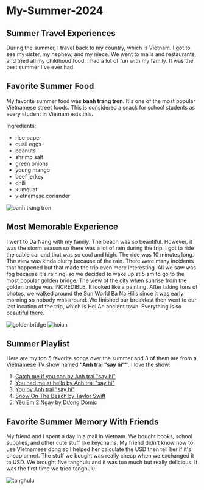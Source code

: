 # My-Summer-2024

## Summer Travel Experiences
During the summer, I travel back to my country, which is Vietnam. I got to see my sister, my nephew, and my niece. We went to malls and restaurants, and tried all my childhood food. I had a lot of fun with my family. It was the best summer I've ever had.

## Favorite Summer Food
My favorite summer food was **banh trang tron**. It's one of the most popular Vietnamese street foods. This is considered a snack for school students as every student in Vietnam eats this. 

Ingredients:
- rice paper
- quail eggs
- peanuts
- shrimp salt
- green onions
- young mango
- beef jerkey
- chili
- kumquat
- vietnamese coriander

![banh trang tron](https://www.vietnamescapetours.com/uploads/galleries/banh-trang-tron-pqn4.jpg)

## Most Memorable Experience
I went to Da Nang with my family. The beach was so beautiful. However, it was the storm season so there was a lot of rain during the trip. I got to ride the cable car and that was so cool and high. The ride was 10 minutes long. The view was kinda blurry because of the rain. There were many incidents that happened but that made the trip even more interesting. All we saw was fog because it's raining, so we decided to wake up at 5 am to go to the most popular golden bridge. The view of the city when sunrise from the golden bridge was INCREDIBLE. It looked like a painting. After taking tons of photos, we walked around the Sun World Ba Na Hills since it was early morning so nobody was around. We finished our breakfast then went to our last location of the trip, which is Hoi An ancient town. Everything is so beautiful there.

![goldenbridge](https://ik.imagekit.io/tvlk/blog/2023/07/shutterstock_2178792551.jpg?tr=dpr-2,w-675)
![hoian](https://kienviet.net/wp-content/uploads/2020/12/Picture2.png)

## Summer Playlist
Here are my top 5 favorite songs over the summer and 3 of them are from a Vietnamese TV show named **"Anh trai "say hi""**. I love the show:
1. [Catch me if you can by Anh trai "say hi"](https://open.spotify.com/track/193luTcDfusSUv3yqs1gGj?si=369c6d761b7742b3)
2. [You had me at hello by Anh trai "say hi"](https://open.spotify.com/track/5MOfns0LDW7oLFyok54BVo?si=50335aba6c2a447c)
3. [You by Anh trai "say hi"](https://open.spotify.com/track/0o3rCh03ubOUAEI972qpU5?si=f773a551ca92491a)
4. [Snow On The Beach by Taylor Swift](https://open.spotify.com/track/3A6QF5UMok0qq7gLKAmT9g?si=0ca556289239483d)
5. [Yêu Em 2 Ngày by Dưong Domic](https://open.spotify.com/track/23ep27rDA9gklIzuJ6qzRD?si=e2cc90fb82f14640)

## Favorite Summer Memory With Friends 
My friend and I spent a day in a mall in Vietnam. We bought books, school supplies, and other cute stuff like keychains. My friend didn't know how to use Vietnamese dong so I helped her calculate the USD then tell her if it's cheap or not. The stuff we bought was really cheap when we exchanged it to USD. We brought five tanghulu and it was too much but really delicious. It was the first time we tried tanghulu. 

![tanghulu](https://www.foodandwine.com/thmb/mQRg1X-X9XD547Fiu177BkyUl4Y=/1500x0/filters:no_upscale():max_bytes(150000):strip_icc()/Tanghulu-Candied-Fruit-Skewers-FT-RECIPE0622-4d39d6a1a89c442c9f1cafb923dceefb.jpg)
